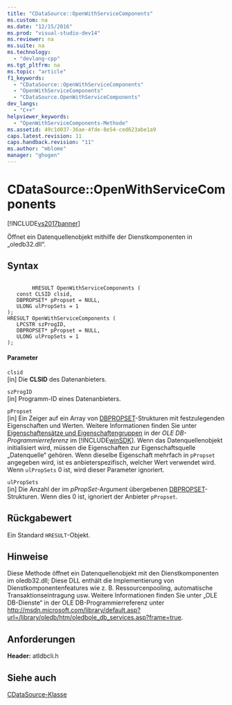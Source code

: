 ```yaml
---
title: "CDataSource::OpenWithServiceComponents"
ms.custom: na
ms.date: "12/15/2016"
ms.prod: "visual-studio-dev14"
ms.reviewer: na
ms.suite: na
ms.technology: 
  - "devlang-cpp"
ms.tgt_pltfrm: na
ms.topic: "article"
f1_keywords: 
  - "CDataSource::OpenWithServiceComponents"
  - "OpenWithServiceComponents"
  - "CDataSource.OpenWithServiceComponents"
dev_langs: 
  - "C++"
helpviewer_keywords: 
  - "OpenWithServiceComponents-Methode"
ms.assetid: 49c1d037-36ae-4fde-8e54-ced623abe1a9
caps.latest.revision: 11
caps.handback.revision: "11"
ms.author: "mblome"
manager: "ghogen"
---
```

# CDataSource::OpenWithServiceComponents
[!INCLUDE[vs2017banner](../../assembler/inline/includes/vs2017banner.md)]

Öffnet ein Datenquellenobjekt mithilfe der Dienstkomponenten in „oledb32.dll“.  
  
## Syntax  
  
```  
  
        HRESULT OpenWithServiceComponents (  
   const CLSID clsid,  
   DBPROPSET* pPropset = NULL,  
   ULONG ulPropSets = 1   
);  
HRESULT OpenWithServiceComponents (  
   LPCSTR szProgID,  
   DBPROPSET* pPropset = NULL,  
   ULONG ulPropSets = 1   
);  
```  
  
#### Parameter  
 `clsid`  
 \[in\] Die **CLSID** des Datenanbieters.  
  
 `szProgID`  
 \[in\] Programm\-ID eines Datenanbieters.  
  
 `pPropset`  
 \[in\] Ein Zeiger auf ein Array von [DBPROPSET](https://msdn.microsoft.com/en-us/library/ms714367.aspx)\-Strukturen mit festzulegenden Eigenschaften und Werten.  Weitere Informationen finden Sie unter [Eigenschaftensätze und Eigenschaftengruppen](https://msdn.microsoft.com/en-us/library/ms713696.aspx) in der *OLE DB\-Programmierreferenz* im [!INCLUDE[winSDK](../../atl/includes/winsdk_md.md)].  Wenn das Datenquellenobjekt initialisiert wird, müssen die Eigenschaften zur Eigenschaftsquelle „Datenquelle“ gehören.  Wenn dieselbe Eigenschaft mehrfach in `pPropset` angegeben wird, ist es anbieterspezifisch, welcher Wert verwendet wird.  Wenn `ulPropSets` 0 ist, wird dieser Parameter ignoriert.  
  
 `ulPropSets`  
 \[in\] Die Anzahl der im *pPropSet*\-Argument übergebenen [DBPROPSET](https://msdn.microsoft.com/en-us/library/ms714367.aspx)\-Strukturen.  Wenn dies 0 ist, ignoriert der Anbieter `pPropset`.  
  
## Rückgabewert  
 Ein Standard `HRESULT`\-Objekt.  
  
## Hinweise  
 Diese Methode öffnet ein Datenquellenobjekt mit den Dienstkomponenten im oledb32.dll; Diese DLL enthält die Implementierung von Dienstkomponentenfeatures wie z. B. Ressourcenpooling, automatische Transaktionseintragung usw.  Weitere Informationen finden Sie unter „OLE DB\-Dienste“ in der OLE DB\-Programmierreferenz unter [http:\/\/msdn.microsoft.com\/library\/default.asp?url\=\/library\/oledb\/htm\/oledbole\_db\_services.asp?frame\=true](http://msdn.microsoft.com/library/default.asp?url=/library/oledb/htm/oledbole_db_services.asp?frame=true).  
  
## Anforderungen  
 **Header:** atldbcli.h  
  
## Siehe auch  
 [CDataSource\-Klasse](../../data/oledb/cdatasource-class.md)